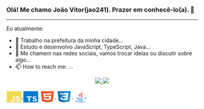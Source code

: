 ### Olá! Me chamo João Vitor(jao241). Prazer em conhecê-lo(a). 👋
---
Eu atualmente: 
- 🔭 Trabalho na prefeitura da minha cidade...
- 🌱 Estudo e desenvolvo JavaScript, TypeScript, Java...
- 💬 Me chamem nas redes sociais, vamos trocar ideias ou discutir sobre algo...
- 📫 How to reach me: ...

<div align="center">
  <a href="https://github.com/jao241">
  <img height="165em" src="https://github-readme-stats.vercel.app/api?username=jao241&show_icons=true&theme=dracula&include_all_commits=false&count_private=false"/>
  <img height="165em" src="https://github-readme-stats.vercel.app/api/top-langs/?username=jao241&layout=compact&langs_count=7&theme=dracula"/>
</div>
 <div style="display: inline_block"><br>
  <img align="center" alt="jao-Js" height="30" width="40" src="https://raw.githubusercontent.com/devicons/devicon/master/icons/javascript/javascript-plain.svg">
  <img align="center" alt="jao-Ts" height="30" width="40" src="https://raw.githubusercontent.com/devicons/devicon/master/icons/typescript/typescript-plain.svg">
  <img align="center" alt="jao-HTML" height="30" width="40" src="https://raw.githubusercontent.com/devicons/devicon/master/icons/html5/html5-original.svg">
  <img align="center" alt="jao-CSS" height="30" width="40" src="https://raw.githubusercontent.com/devicons/devicon/master/icons/css3/css3-original.svg">
  <img align="center" alt="jao-Java" height="30" width="40" src="https://raw.githubusercontent.com/devicons/devicon/master/icons/java/java-original.svg">
</div>
